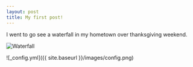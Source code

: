```yaml
---
layout: post
title: My first post!
---
```


I went to go see a waterfall in my hometown over thanksgiving weekend.

![Waterfall](https://github.com/ksbystrom/ksbystrom.github.io/blob/master/_posts/waterfall.jpg?raw=true)

![_config.yml]({{ site.baseurl }}/images/config.png)
